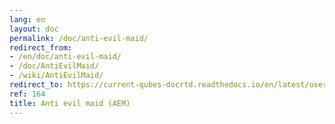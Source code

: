 ```yaml
---
lang: en
layout: doc
permalink: /doc/anti-evil-maid/
redirect_from:
- /en/doc/anti-evil-maid/
- /doc/AntiEvilMaid/
- /wiki/AntiEvilMaid/
redirect_to: https://current-qubes-docrtd.readthedocs.io/en/latest/user/security-in-qubes/anti-evil-maid.html
ref: 164
title: Anti evil maid (AEM)
---
```

